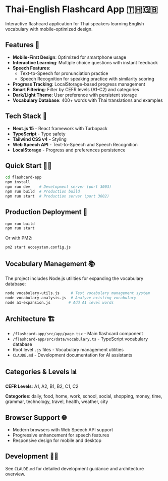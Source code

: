 # Thai-English Flashcard App 🇹🇭🇬🇧

Interactive flashcard application for Thai speakers learning English vocabulary with mobile-optimized design.

## Features 📱

- **Mobile-First Design**: Optimized for smartphone usage
- **Interactive Learning**: Multiple choice questions with instant feedback
- **Speech Features**: 
  - Text-to-Speech for pronunciation practice
  - Speech Recognition for speaking practice with similarity scoring
- **Progress Tracking**: LocalStorage-based progress management
- **Smart Filtering**: Filter by CEFR levels (A1-C2) and categories
- **Dark/Light Theme**: User preference with persistent storage
- **Vocabulary Database**: 400+ words with Thai translations and examples

## Tech Stack 🚀

- **Next.js 15** - React framework with Turbopack
- **TypeScript** - Type safety
- **Tailwind CSS v4** - Styling
- **Web Speech API** - Text-to-Speech and Speech Recognition
- **LocalStorage** - Progress and preferences persistence

## Quick Start 🏃‍♂️

```bash
cd flashcard-app
npm install
npm run dev    # Development server (port 3003)
npm run build  # Production build  
npm run start  # Production server (port 3002)
```

## Production Deployment 🚀

```bash
npm run build
npm run start
```

Or with PM2:
```bash
pm2 start ecosystem.config.js
```

## Vocabulary Management 📚

The project includes Node.js utilities for expanding the vocabulary database:

```bash
node vocabulary-utils.js     # Test vocabulary management system
node vocabulary-analysis.js  # Analyze existing vocabulary
node a1-expansion.js        # Add A1 level words
```

## Architecture 🏗️

- `/flashcard-app/src/app/page.tsx` - Main flashcard component
- `/flashcard-app/src/data/vocabulary.ts` - TypeScript vocabulary database
- Root level `.js` files - Vocabulary management utilities
- `CLAUDE.md` - Development documentation for AI assistants

## Categories & Levels 📊

**CEFR Levels**: A1, A2, B1, B2, C1, C2

**Categories**: daily, food, home, work, school, social, shopping, money, time, grammar, technology, travel, health, weather, city

## Browser Support 🌐

- Modern browsers with Web Speech API support
- Progressive enhancement for speech features
- Responsive design for mobile and desktop

## Development 👨‍💻

See `CLAUDE.md` for detailed development guidance and architecture overview.